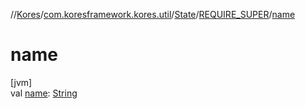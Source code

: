 //[Kores](../../../../index.md)/[com.koresframework.kores.util](../../index.md)/[State](../index.md)/[REQUIRE_SUPER](index.md)/[name](name.md)

# name

[jvm]\
val [name](name.md): [String](https://kotlinlang.org/api/latest/jvm/stdlib/kotlin/-string/index.html)
